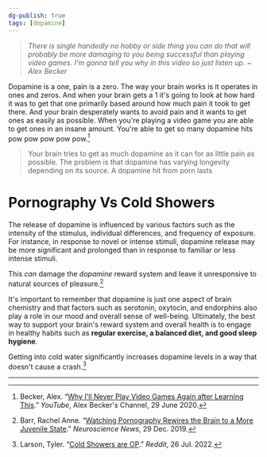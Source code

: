 ```yaml
---
dg-publish: true
tags: [dopamine]
---
```


> *There is single handedly no hobby or side thing you can do that will probably be more damaging to you being successful than playing video games. I'm gonna tell you why in this video so just listen up. ~ Alex Becker*

Dopamine is a one, pain is a zero. The way your brain works is it operates in ones and zeros. And when your brain gets a 1 it's going to look at how hard it was to get that one primarily based around how much pain it took to get there. And your brain desperately wants to avoid pain and it wants to get ones as easily as possible. When you're playing a video game you are able to get ones in an insane amount. You're able to get so many
dopamine hits pow pow pow pow pow.[^1]

> Your brain tries to get as much dopamine as it can for as little pain as possible. The problem is that dopamine has varying longevity depending on its source. A dopamine hit from porn lasts 

# Pornography Vs Cold Showers

The release of dopamine is influenced by various factors such as the intensity of the stimulus, individual differences, and frequency of exposure. For instance, in response to novel or intense stimuli, dopamine release may be more significant and prolonged than in response to familiar or less intense stimuli.

This _can_ damage the _dopamine_ reward system and leave it unresponsive to natural sources of pleasure.[^3]

It's important to remember that dopamine is just one aspect of brain chemistry and that factors such as serotonin, oxytocin, and endorphins also play a role in our mood and overall sense of well-being. Ultimately, the best way to support your brain's reward system and overall health is to engage in healthy habits such as **regular exercise, a balanced diet, and good sleep hygiene**.

Getting into cold water significantly increases dopamine levels in a way that doesn't cause a crash.[^4]

---
[^1]: Becker, Alex. “[Why I'll Never Play Video Games Again after Learning This](https://www.youtube.com/watch?v=868BlSS8Wg0.).” _YouTube_, Alex Becker's Channel, 29 June 2020.
[^2]: Becker, Alex. “[The Warning Signs of ‘Dopamine Toxication.’](https://www.youtube.com/watch?v=v_mvvKwNwho)” _YouTube_, Alex Becker's Channel, 17 Apr. 2020.
[^3]: Barr, Rachel Anne. “[Watching Pornography Rewires the Brain to a More Juvenile State](https://neurosciencenews.com/neuroscience-pornography-brain-15354/).” _Neuroscience News_, 29 Dec. 2019.
[^4]: Larson, Tyler. “[Cold Showers are OP](https://www.reddit.com/r/Healthygamergg/comments/w8q6q5/cold_showers_are_op/).” *Reddit*, 26 Jul. 2022.